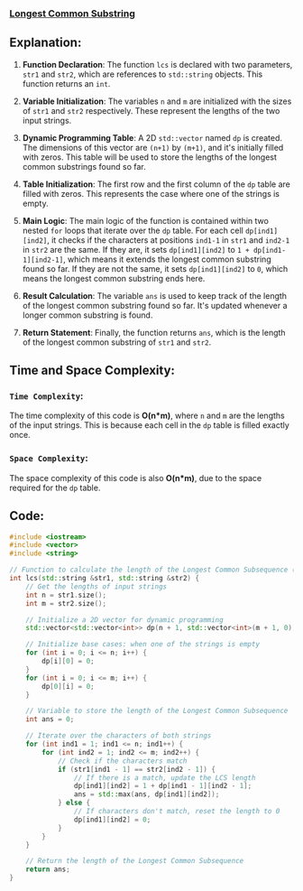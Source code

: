 ### [Longest Common Substring](https://www.codingninjas.com/studio/problems/longest-common-substring_1235207?source=youtube&campaign=striver_dp_videos&utm_source=youtube&utm_medium=affiliate&utm_campaign=striver_dp_videos&leftPanelTabValue=PROBLEM)

## Explanation:
1. **Function Declaration**: The function `lcs` is declared with two parameters, `str1` and `str2`, which are references to `std::string` objects. This function returns an `int`.

2. **Variable Initialization**: The variables `n` and `m` are initialized with the sizes of `str1` and `str2` respectively. These represent the lengths of the two input strings.

3. **Dynamic Programming Table**: A 2D `std::vector` named `dp` is created. The dimensions of this vector are `(n+1)` by `(m+1)`, and it's initially filled with zeros. This table will be used to store the lengths of the longest common substrings found so far.

4. **Table Initialization**: The first row and the first column of the `dp` table are filled with zeros. This represents the case where one of the strings is empty.

5. **Main Logic**: The main logic of the function is contained within two nested `for` loops that iterate over the `dp` table. For each cell `dp[ind1][ind2]`, it checks if the characters at positions `ind1-1` in `str1` and `ind2-1` in `str2` are the same. If they are, it sets `dp[ind1][ind2]` to `1 + dp[ind1-1][ind2-1]`, which means it extends the longest common substring found so far. If they are not the same, it sets `dp[ind1][ind2]` to `0`, which means the longest common substring ends here.

6. **Result Calculation**: The variable `ans` is used to keep track of the length of the longest common substring found so far. It's updated whenever a longer common substring is found.

7. **Return Statement**: Finally, the function returns `ans`, which is the length of the longest common substring of `str1` and `str2`.

## Time and Space Complexity:
### `Time Complexity`:
The time complexity of this code is **O(n*m)**, where `n` and `m` are the lengths of the input strings. This is because each cell in the `dp` table is filled exactly once.

### `Space Complexity`:
The space complexity of this code is also **O(n*m)**, due to the space required for the `dp` table.

## Code:
```cpp
#include <iostream>
#include <vector>
#include <string>

// Function to calculate the length of the Longest Common Subsequence (LCS)
int lcs(std::string &str1, std::string &str2) {
    // Get the lengths of input strings
    int n = str1.size();
    int m = str2.size();

    // Initialize a 2D vector for dynamic programming
    std::vector<std::vector<int>> dp(n + 1, std::vector<int>(m + 1, 0));

    // Initialize base cases: when one of the strings is empty
    for (int i = 0; i <= n; i++) {
        dp[i][0] = 0;
    }
    for (int i = 0; i <= m; i++) {
        dp[0][i] = 0;
    }

    // Variable to store the length of the Longest Common Subsequence
    int ans = 0;

    // Iterate over the characters of both strings
    for (int ind1 = 1; ind1 <= n; ind1++) {
        for (int ind2 = 1; ind2 <= m; ind2++) {
            // Check if the characters match
            if (str1[ind1 - 1] == str2[ind2 - 1]) {
                // If there is a match, update the LCS length
                dp[ind1][ind2] = 1 + dp[ind1 - 1][ind2 - 1];
                ans = std::max(ans, dp[ind1][ind2]);
            } else {
                // If characters don't match, reset the length to 0
                dp[ind1][ind2] = 0;
            }
        }
    }

    // Return the length of the Longest Common Subsequence
    return ans;
}
```
